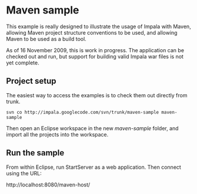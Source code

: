 # Maven sample #

This example is really designed to illustrate the usage of Impala with Maven, allowing Maven project structure
conventions to be used, and allowing Maven to be used as a build tool.

As of 16 November 2009, this is work in progress. The application can be checked out and run, but support for building valid Impala war files is
not yet complete.

## Project setup ##

The easiest way to access the examples is to check them out directly from trunk.

```
svn co http://impala.googlecode.com/svn/trunk/maven-sample maven-sample
```

Then open an Eclipse workspace in the new _maven-sample_ folder, and import all the projects into the workspace.

## Run the sample ##

From within Eclipse, run StartServer as a web application. Then connect using the URL:

http://localhost:8080/maven-host/